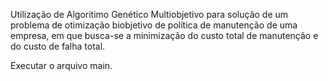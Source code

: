 Utilização de Algoritimo Genético Multiobjetivo para solução de um problema de otimização biobjetivo de política de manutenção de uma empresa, em que busca-se a minimização do custo total de manutenção e do custo de falha total.

Executar o arquivo main.

